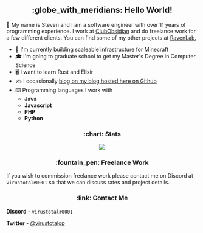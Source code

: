 <h2 align="center">:globe_with_meridians: Hello World!</h1>

:wave: My name is Steven and I am a software engineer with over 11 years of programming experience. I work at [ClubObsidian](https://github.com/ClubObsidian/) and do freelance work for a few different clients. You can find some of my other projects at [RavenLab.](https://github.com/ravenlab)
* :telescope: I'm currently building scaleable infrastructure for Minecraft
* :mortar_board: I'm going to graduate school to get my Master's Degree in Computer Science
* :desktop_computer: I want to learn Rust and Elixir
* :writing_hand: I occasionally [blog on my blog hosted here on Github](https://virustotalop.github.io/#page=blog)
* :keyboard: Programming languages I work with
  * **Java**
  * **Javascript**
  * **PHP**
  * **Python**
<h3 align="center">:chart: Stats</h2>
<p align="center">
<img src="https://github-readme-streak-stats.herokuapp.com/?user=virustotalop&hide_border=true"></img>
</p>

<h3 align="center">:fountain_pen: Freelance Work</h2>

If you wish to commission freelance work please contact me on Discord at `virustotal#0001` so that we can discuss rates and project details.

<h3 align="center">:link: Contact Me</h2>

**Discord** - `virustotal#0001`

**Twitter** - [@virustotalop](https://twitter.com/virustotalop)
